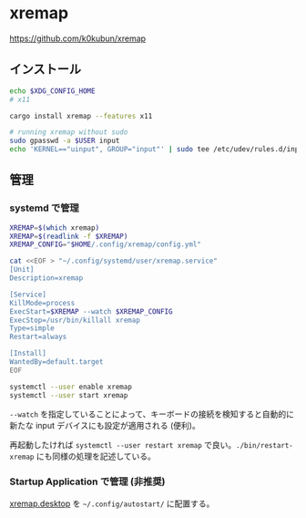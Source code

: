 # xremap

https://github.com/k0kubun/xremap

## インストール

```bash
echo $XDG_CONFIG_HOME
# x11 

cargo install xremap --features x11

# running xremap without sudo
sudo gpasswd -a $USER input
echo 'KERNEL=="uinput", GROUP="input"' | sudo tee /etc/udev/rules.d/input.rules
```

## 管理

### systemd で管理

```bash
XREMAP=$(which xremap)
XREMAP=$(readlink -f $XREMAP)
XREMAP_CONFIG="$HOME/.config/xremap/config.yml"

cat <<EOF > "~/.config/systemd/user/xremap.service"
[Unit]
Description=xremap

[Service]
KillMode=process
ExecStart=$XREMAP --watch $XREMAP_CONFIG
ExecStop=/usr/bin/killall xremap
Type=simple
Restart=always

[Install]
WantedBy=default.target
EOF

systemctl --user enable xremap
systemctl --user start xremap
```

`--watch` を指定していることによって、キーボードの接続を検知すると自動的に新たな input デバイスにも設定が適用される (便利)。

再起動したければ `systemctl --user restart xremap` で良い。`./bin/restart-xremap` にも同様の処理を記述している。

### Startup Application で管理 (非推奨)

[xremap.desktop](./xremap.desktop) を `~/.config/autostart/` に配置する。
